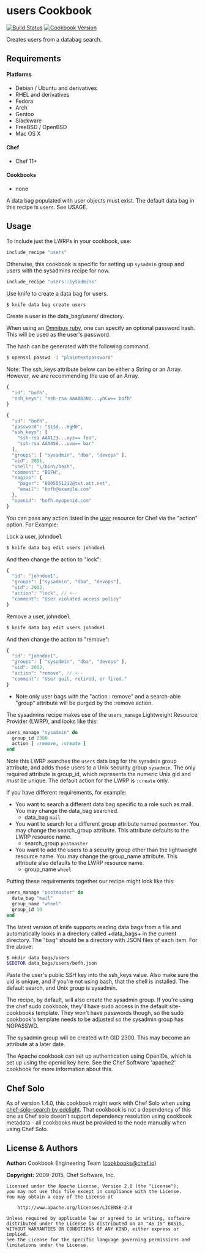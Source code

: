 users Cookbook
==============
[![Build Status](https://travis-ci.org/chef-cookbooks/users.svg?branch=master)](http://travis-ci.org/chef-cookbooks/users)
[![Cookbook Version](https://img.shields.io/cookbook/v/users.svg)](https://supermarket.chef.io/cookbooks/users)

Creates users from a databag search.


Requirements
------------
#### Platforms
- Debian / Ubuntu and derivatives
- RHEL and derivatives
- Fedora
- Arch
- Gentoo
- Slackware
- FreeBSD / OpenBSD
- Mac OS X

#### Chef
- Chef 11+

#### Cookbooks
- none


A data bag populated with user objects must exist. The default data
bag in this recipe is `users`. See USAGE.


Usage
-----
To include just the LWRPs in your cookbook, use:

```ruby
include_recipe "users"
```

Otherwise, this cookbook is specific for setting up `sysadmin` group and users with the sysadmins recipe for now.

```ruby
include_recipe "users::sysadmins"
```

Use knife to create a data bag for users.

```bash
$ knife data bag create users
```

Create a user in the data_bag/users/ directory.

When using an [Omnibus ruby](http://tickets.opscode.com/browse/CHEF-2848), one can specify an optional password hash. This will be used as the user's password.

The hash can be generated with the following command.

```bash
$ openssl passwd -1 "plaintextpassword"
```

Note: The ssh_keys attribute below can be either a String or an Array. However, we are recommending the use of an Array.

```javascript
{
  "id": "bofh",
  "ssh_keys": "ssh-rsa AAAAB3Nz...yhCw== bofh"
}
```

```javascript
{
  "id": "bofh",
  "password": "$1$d...HgH0",
  "ssh_keys": [
    "ssh-rsa AAA123...xyz== foo",
    "ssh-rsa AAA456...uvw== bar"
  ],
  "groups": [ "sysadmin", "dba", "devops" ],
  "uid": 2001,
  "shell": "\/bin\/bash",
  "comment": "BOFH",
  "nagios": {
    "pager": "8005551212@txt.att.net",
    "email": "bofh@example.com"
  },
  "openid": "bofh.myopenid.com"
}
```

You can pass any action listed in the [user](http://docs.chef.io/chef/resources.html#user) resource for Chef via the "action" option. For Example:

Lock a user, johndoe1.

```bash
$ knife data bag edit users johndoe1
```

And then change the action to "lock":

```javascript
{
  "id": "johndoe1",
  "groups": ["sysadmin", "dba", "devops"],
  "uid": 2002,
  "action": "lock", // <--
  "comment": "User violated access policy"
}
```

Remove a user, johndoe1.

```bash
$ knife data bag edit users johndoe1
```

And then change the action to "remove":

```javascript
{
  "id": "johndoe1",
  "groups": [ "sysadmin", "dba", "devops" ],
  "uid": 2002,
  "action": "remove", // <--
  "comment": "User quit, retired, or fired."
}
```

* Note only user bags with the "action : remove" and a search-able "group" attribute will be purged by the :remove action.

The sysadmins recipe makes use of the `users_manage` Lightweight Resource Provider (LWRP), and looks like this:

```ruby
users_manage "sysadmin" do
  group_id 2300
  action [ :remove, :create ]
end
```

Note this LWRP searches the `users` data bag for the `sysadmin` group attribute, and adds those users to a Unix security group `sysadmin`. The only required attribute is group_id, which represents the numeric Unix gid and *must* be unique. The default action for the LWRP is `:create` only.

If you have different requirements, for example:

 * You want to search a different data bag specific to a role such as
   mail. You may change the data_bag searched.
   - data_bag `mail`
 * You want to search for a different group attribute named
   `postmaster`. You may change the search_group attribute. This
   attribute defaults to the LWRP resource name.
   - search_group `postmaster`
 * You want to add the users to a security group other than the
   lightweight resource name. You may change the group_name attribute.
   This attribute also defaults to the LWRP resource name.
   - group_name `wheel`

Putting these requirements together our recipe might look like this:

```ruby
users_manage "postmaster" do
  data_bag "mail"
  group_name "wheel"
  group_id 10
end
```

The latest version of knife supports reading data bags from a file and automatically looks in a directory called +data_bags+ in the current directory. The "bag" should be a directory with JSON files of each item. For the above:

```bash
$ mkdir data_bags/users
$EDITOR data_bags/users/bofh.json
```

Paste the user's public SSH key into the ssh_keys value. Also make sure the uid is unique, and if you're not using bash, that the shell is installed. The default search, and Unix group is sysadmin.

The recipe, by default, will also create the sysadmin group. If you're using the chef sudo cookbook, they'll have sudo access in the default site-cookbooks template. They won't have passwords though, so the sudo cookbook's template needs to be adjusted so the sysadmin group has NOPASSWD.

The sysadmin group will be created with GID 2300. This may become an attribute at a later date.

The Apache cookbook can set up authentication using OpenIDs, which is set up using the openid key here. See the Chef Software 'apache2' cookbook for more information about this.


Chef Solo
---------
As of version 1.4.0, this cookbook might work with Chef Solo when using [chef-solo-search by edelight](https://github.com/edelight/chef-solo-search). That cookbook is not a dependency of this one as Chef solo doesn't support dependency resolution using cookbook metadata - all cookbooks must be provided to the node manually when using Chef Solo.


License & Authors
-----------------

**Author:** Cookbook Engineering Team (<cookbooks@chef.io>)

**Copyright:** 2009-2015, Chef Software, Inc.
```
Licensed under the Apache License, Version 2.0 (the "License");
you may not use this file except in compliance with the License.
You may obtain a copy of the License at

    http://www.apache.org/licenses/LICENSE-2.0

Unless required by applicable law or agreed to in writing, software
distributed under the License is distributed on an "AS IS" BASIS,
WITHOUT WARRANTIES OR CONDITIONS OF ANY KIND, either express or implied.
See the License for the specific language governing permissions and
limitations under the License.
```

